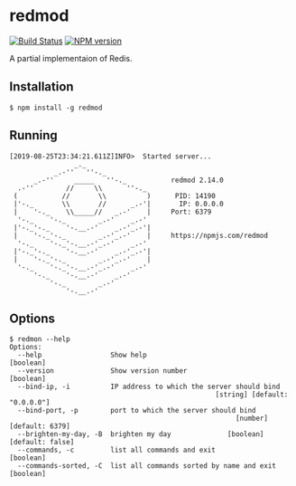 # redmod

[![Build Status][travis-image]][travis-url]
[![NPM version][npm-image]][npm-url]

A partial implementaion of Redis.

## Installation

```shell
$ npm install -g redmod
```

## Running

```shell
[2019-08-25T23:34:21.611Z]INFO>  Started server...
                _._
           _.-''   ''-._
      _.-''     _____   ''-._           redmod 2.14.0
  .-''        //     \\      ''-._
 (           //       \\          )      PID: 14190
 |'-._       \\       //      _.-'|       IP: 0.0.0.0
 |    '-._    \\_____//   _.-'    |     Port: 6379
  '-._    '-._        _.-'    _.-'
 |'-._'-._    '-.__.-'    _.-'_.-'|
 |    '-._'-._        _.-'_.-'    |     https://npmjs.com/redmod
  '-._    '-._'-.__.-'_.-'    _.-'
 |'-._'-._    '-.__.-'    _.-'_.-'|
 |    '-._'-._        _.-'_.-'    |
  '-._    '-._'-.__.-'_.-'    _.-'
      '-._    '-.__.-'    _.-'
          '-._        _.-'
              '-.__.-'
```

## Options

```shell
$ redmon --help
Options:
  --help                 Show help                                     [boolean]
  --version              Show version number                           [boolean]
  --bind-ip, -i          IP address to which the server should bind
                                                   [string] [default: "0.0.0.0"]
  --bind-port, -p        port to which the server should bind
                                                        [number] [default: 6379]
  --brighten-my-day, -B  brighten my day              [boolean] [default: false]
  --commands, -c         list all commands and exit                    [boolean]
  --commands-sorted, -C  list all commands sorted by name and exit     [boolean]
```

[travis-url]: https://travis-ci.org/joeledwards/redmod
[travis-image]: https://img.shields.io/travis/joeledwards/redmod/master.svg
[npm-url]: https://www.npmjs.com/package/redmod
[npm-image]: https://img.shields.io/npm/v/redmod.svg
